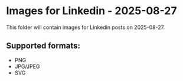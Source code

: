 # Images for Linkedin - 2025-08-27

This folder will contain images for Linkedin posts on 2025-08-27.

## Supported formats:
- PNG
- JPG/JPEG
- SVG
